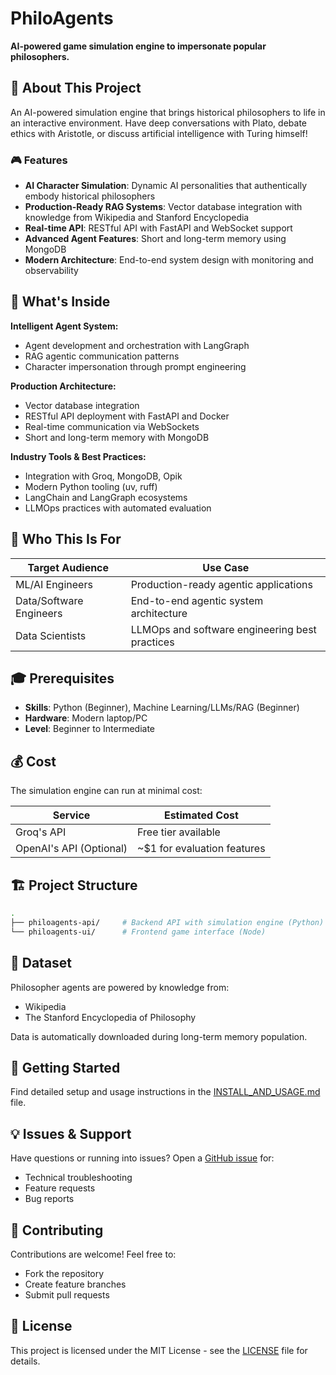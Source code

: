 # PhiloAgents

**AI-powered game simulation engine to impersonate popular philosophers.**

## 📖 About This Project

An AI-powered simulation engine that brings historical philosophers to life in an interactive environment. Have deep conversations with Plato, debate ethics with Aristotle, or discuss artificial intelligence with Turing himself!

### 🎮 Features

- **AI Character Simulation**: Dynamic AI personalities that authentically embody historical philosophers
- **Production-Ready RAG Systems**: Vector database integration with knowledge from Wikipedia and Stanford Encyclopedia
- **Real-time API**: RESTful API with FastAPI and WebSocket support
- **Advanced Agent Features**: Short and long-term memory using MongoDB
- **Modern Architecture**: End-to-end system design with monitoring and observability

## 🎯 What's Inside

**Intelligent Agent System:**
- Agent development and orchestration with LangGraph
- RAG agentic communication patterns
- Character impersonation through prompt engineering

**Production Architecture:**
- Vector database integration
- RESTful API deployment with FastAPI and Docker
- Real-time communication via WebSockets
- Short and long-term memory with MongoDB

**Industry Tools & Best Practices:**
- Integration with Groq, MongoDB, Opik
- Modern Python tooling (uv, ruff)
- LangChain and LangGraph ecosystems
- LLMOps practices with automated evaluation

## 👥 Who This Is For

| Target Audience | Use Case |
|-----------------|----------|
| ML/AI Engineers | Production-ready agentic applications |
| Data/Software Engineers | End-to-end agentic system architecture |
| Data Scientists | LLMOps and software engineering best practices |

## 🎓 Prerequisites

- **Skills**: Python (Beginner), Machine Learning/LLMs/RAG (Beginner)
- **Hardware**: Modern laptop/PC
- **Level**: Beginner to Intermediate

## 💰 Cost

The simulation engine can run at minimal cost:

| Service | Estimated Cost |
|---------|----------------|
| Groq's API | Free tier available |
| OpenAI's API (Optional) | ~$1 for evaluation features |

## 🏗️ Project Structure

```bash
.
├── philoagents-api/     # Backend API with simulation engine (Python)
└── philoagents-ui/      # Frontend game interface (Node)
```

## 👔 Dataset

Philosopher agents are powered by knowledge from:
- Wikipedia
- The Stanford Encyclopedia of Philosophy

Data is automatically downloaded during long-term memory population.

## 🚀 Getting Started

Find detailed setup and usage instructions in the [INSTALL_AND_USAGE.md](INSTALL_AND_USAGE.md) file.

## 💡 Issues & Support

Have questions or running into issues? Open a [GitHub issue](https://github.com/adit-ya-dev/philoagents/issues) for:
- Technical troubleshooting
- Feature requests
- Bug reports

## 🤝 Contributing

Contributions are welcome! Feel free to:
- Fork the repository
- Create feature branches
- Submit pull requests

## 📄 License

This project is licensed under the MIT License - see the [LICENSE](LICENSE) file for details.

